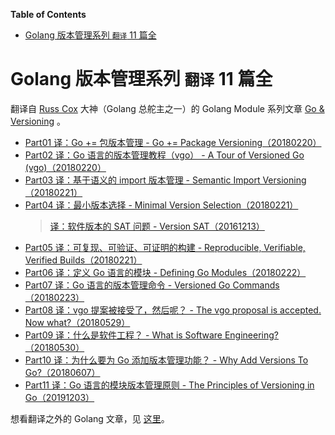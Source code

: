 <!-- START doctoc generated TOC please keep comment here to allow auto update -->
<!-- DON'T EDIT THIS SECTION, INSTEAD RE-RUN doctoc TO UPDATE -->
**Table of Contents**

- [Golang 版本管理系列 `翻译` 11 篇全](#golang-%E7%89%88%E6%9C%AC%E7%AE%A1%E7%90%86%E7%B3%BB%E5%88%97-%E7%BF%BB%E8%AF%91-11-%E7%AF%87%E5%85%A8)

<!-- END doctoc generated TOC please keep comment here to allow auto update -->

# Golang 版本管理系列 `翻译` 11 篇全

翻译自 [Russ Cox](https://swtch.com/~rsc/) 大神（Golang 总舵主之一）的 Golang Module 系列文章 [Go & Versioning](https://research.swtch.com/vgo) 。

- [Part01 译：Go += 包版本管理 - Go += Package Versioning（20180220）](https://github.com/vikyd/note/blob/master/go_and_versioning/go_add_package_versioning.md)
- [Part02 译：Go 语言的版本管理教程（vgo） - A Tour of Versioned Go (vgo)（20180220）](https://github.com/vikyd/note/blob/master/go_and_versioning/a_tour_of_versioned_go.md)
- [Part03 译：基于语义的 import 版本管理 - Semantic Import Versioning（20180221）](https://github.com/vikyd/note/blob/master/go_and_versioning/semantic_import_versioning.md)
- [Part04 译：最小版本选择 - Minimal Version Selection（20180221）](https://github.com/vikyd/note/blob/master/go_and_versioning/minimal_version_selection.md)
  > [译：软件版本的 SAT 问题 - Version SAT（20161213）](https://github.com/vikyd/note/blob/master/go_and_versioning/version_sat.md)
- [Part05 译：可复现、可验证、可证明的构建 - Reproducible, Verifiable, Verified Builds（20180221）](https://github.com/vikyd/note/blob/master/go_and_versioning/vgo_repro.md)
- [Part06 译：定义 Go 语言的模块 - Defining Go Modules（20180222）](https://github.com/vikyd/note/blob/master/go_and_versioning/defining_go_modules.md)
- [Part07 译：Go 语言的版本管理命令 - Versioned Go Commands（20180223）](https://github.com/vikyd/note/blob/master/go_and_versioning/versioned_go_commands.md)
- [Part08 译：vgo 提案被接受了，然后呢？ - The vgo proposal is accepted. Now what?（20180529）](https://github.com/vikyd/note/blob/master/go_and_versioning/vgo_accepted.md)
- [Part09 译：什么是软件工程？ - What is Software Engineering?（20180530）](https://github.com/vikyd/note/blob/master/go_and_versioning/what_is_software_engineering.md)
- [Part10 译：为什么要为 Go 添加版本管理功能？ - Why Add Versions To Go?（20180607）](https://github.com/vikyd/note/blob/master/go_and_versioning/vgo_why_versions.md)
- [Part11 译：Go 语言的模块版本管理原则 - The Principles of Versioning in Go（20191203）](https://github.com/vikyd/note/blob/master/go_and_versioning/vgo_principles.md)

想看翻译之外的 Golang 文章，见 [这里](https://github.com/vikyd/note)。
